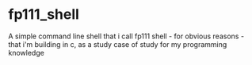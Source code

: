 # fp111_shell
A simple command line shell that i call fp111 shell - for obvious reasons -  that i'm building in c, as a study case of study for my programming knowledge

